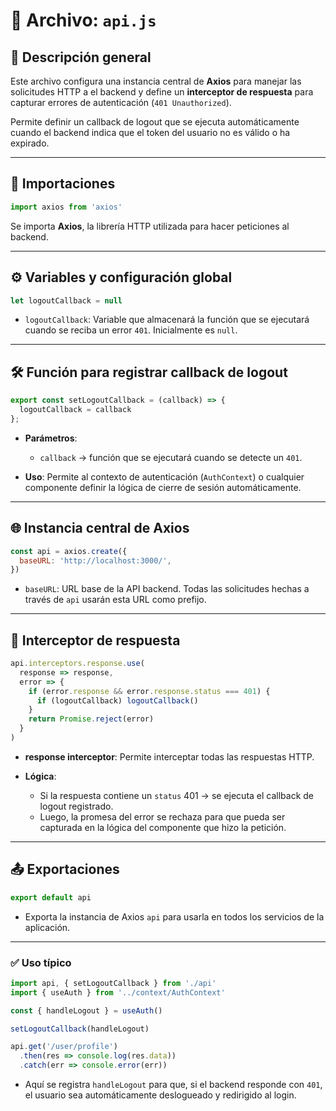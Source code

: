 # 📄 Archivo: `api.js`

## 📌 Descripción general

Este archivo configura una instancia central de **Axios** para manejar las solicitudes HTTP a el backend y define un **interceptor de respuesta** para capturar errores de autenticación (`401 Unauthorized`).

Permite definir un callback de logout que se ejecuta automáticamente cuando el backend indica que el token del usuario no es válido o ha expirado.

---

## 🧹 Importaciones

```javascript
import axios from 'axios'
```

Se importa **Axios**, la librería HTTP utilizada para hacer peticiones al backend.

---

## ⚙️ Variables y configuración global

```javascript
let logoutCallback = null
```

* `logoutCallback`: Variable que almacenará la función que se ejecutará cuando se reciba un error `401`. Inicialmente es `null`.

---

## 🛠 Función para registrar callback de logout

```javascript
export const setLogoutCallback = (callback) => {
  logoutCallback = callback
};
```

* **Parámetros**:

  * `callback` → función que se ejecutará cuando se detecte un `401`.
* **Uso**:
  Permite al contexto de autenticación (`AuthContext`) o cualquier componente definir la lógica de cierre de sesión automáticamente.

---

## 🌐 Instancia central de Axios

```javascript
const api = axios.create({
  baseURL: 'http://localhost:3000/',
})
```

* `baseURL`: URL base de la API backend. Todas las solicitudes hechas a través de `api` usarán esta URL como prefijo.

---

## 🔄 Interceptor de respuesta

```javascript
api.interceptors.response.use(
  response => response,
  error => {
    if (error.response && error.response.status === 401) {
      if (logoutCallback) logoutCallback()
    }
    return Promise.reject(error)
  }
)
```

* **response interceptor**: Permite interceptar todas las respuestas HTTP.
* **Lógica**:

  * Si la respuesta contiene un `status` 401 → se ejecuta el callback de logout registrado.
  * Luego, la promesa del error se rechaza para que pueda ser capturada en la lógica del componente que hizo la petición.

---

## 📤 Exportaciones

```javascript
export default api
```

* Exporta la instancia de Axios `api` para usarla en todos los servicios de la aplicación.

---

### ✅ Uso típico

```javascript
import api, { setLogoutCallback } from './api'
import { useAuth } from '../context/AuthContext'

const { handleLogout } = useAuth()

setLogoutCallback(handleLogout)

api.get('/user/profile')
  .then(res => console.log(res.data))
  .catch(err => console.error(err))
```

* Aquí se registra `handleLogout` para que, si el backend responde con `401`, el usuario sea automáticamente deslogueado y redirigido al login.
